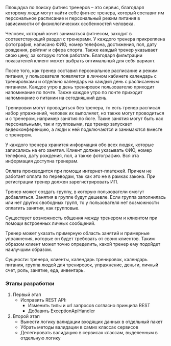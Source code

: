 Площадка по поиску фитнес тренеров – это сервис, благодаря которому люди могут найти себе фитнес тренера, который составит им персональное расписание и персональный режим питания в зависимости от физиологических особенностей человека.

Человек, который хочет заниматься фитнесом, заходит в соответствующий раздел с тренерами. У каждого тренера прикреплена фотография, написано ФИО, номер телефона, достижения, пол, дату рождения, рейтинг и сфера спорта. Также каждый тренер указывает свою цену, за которую готов работать. Благодаря фильтрации показателей клиент может выбрать оптимальный для себя вариант.

После того, как тренер составил персональное расписание и режим питания, у пользователя появляется в личном кабинете календарь с тренировками и отдельно календарь на каждый день с расписанным питанием. Каждое утро в день тренировок пользователю приходит напоминание по почте. Также каждое утро по почте приходит напоминание о питании на сегодняшний день.

Тренировки могут проводиться без тренера, то есть тренер расписал набор упражнений, человек их выполняет, но также могут проводиться и с тренером, например занятия по йоге. Такие занятия могут быть как персональными, так и групповыми, где тренер запускает видеоконференцию, а люди к ней подключаются и занимаются вместе с тренером.

У каждого тренера хранится информация обо всех людях, которые записались на его занятия. Клиент должен указывать ФИО, номер телефона, дату рождения, пол, а также фотографию. Вся эта информация доступна тренерам.

Оплата производится при помощи интернет-платежей. Причем не работает оплата по переводам, так как это не в рамках закона. При регистрации тренер должен зарегистрировать ИП.

Тренер может создать группу, в которую пользователи смогут добавляться. Занятия в группе будут дешевле. Если группа заполнилась или нет других свободных групп, то у пользователя нет возможности оплатить занятия, как групповые.

Существует возможность общения между тренером и клиентом при помощи встроенных личных сообщений.

Тренер может указать примерную область занятий и примерные упражнения, которые он будет требовать от своих клиентов. Таким образом клиент может точно определить, какой тренер ему подойдет наилучшим образом.

Сущности: тренера, клиенты, календарь тренировок, календарь питания, группа людей для тренировок, упражнение, деньги, личный счет, роль, занятие, еда, инвентарь.

### Этапы разработки
1. Первый этап
   - Исправить REST API:
     - Изменить типы и url запросов согласно принципа REST
     - Добавить ExceptionApiHandler
2. Второй этап
   - Вынести логику валидации входящих данных в отдельный пакет
   - Убрать методы валидации в самих классах сервисов
   - Делегировать валидацию в сервисах классам, выделенным в отдельную логику